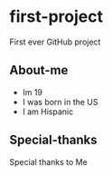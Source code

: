 <h1>first-project</h1>

<p>First ever GitHub project</p>

<h2>About-me</h2>

<ul>
  <li>Im 19</li>
  <li>I was born in the US</li>
  <li>I am Hispanic</li>
</ul>

<h2>Special-thanks</h2>

<p> Special thanks to Me</p>
